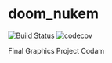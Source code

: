 # doom_nukem
[![Build Status](https://travis-ci.com/jvsr/doom_nukem.svg?token=NiVPbkbuEqnkZnvnnAJt&branch=master)](https://travis-ci.com/jvsr/doom_nukem)
[![codecov](https://codecov.io/gh/jvsr/doom_nukem/branch/master/graph/badge.svg)](https://codecov.io/gh/jvsr/doom_nukem)

Final Graphics Project Codam
